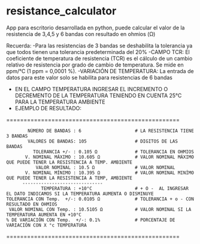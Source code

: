 # resistance_calculator
App para escritorio desarrollada en python, puede calcular el valor de la resistencia de 3,4,5 y 6 bandas con resultado en ohmios (Ω)

Recuerda:
-Para las resistencias de 3 bandas se deshabilita la tolerancia ya que todos tienen una tolerancia predeterminada del 20%
-CAMPO TCR: El coeficiente de temperatura de resistencia (TCR) es el cálculo de un cambio relativo de resistencia por grado de cambio de temperatura. Se mide en ppm/°C (1 ppm = 0,0001 %).
-VARIACIÓN DE TEMPERATURA: La entrada de datos para este valor solo se habilita para resistencias de 6 bandas

- EN EL CAMPO TEMPERATURA INGRESAR EL INCREMENTO O DECREMENTO DE LA TEMPERATURA TENIENDO EN CUENTA  25°C PARA LA TEMPERATURA AMBIENTE
- EJEMPLO DE RESULTADO:

 ==================================================

            NÚMERO DE BANDAS : 6                    # LA RESISTENCIA TIENE 3 BANDAS
            VALORES DE BANDAS: 105                  # DIGITOS DE LAS BANDAS
              TOLERANCIA +/- : 0.105 Ω              # TOLERANCIA EN OHMIOS
           V. NOMINAL MÁXIMO : 10.605 Ω             # VALOR NOMINAL MÁXIMO QUE PUEDE TENER LA RESISTENCIA A TEMP. AMBIENTE
               VALOR NOMINAL : 10.5 Ω               # VALOR NOMINAL
           V. NOMINAL MÍNIMO : 10.395 Ω             # VALOR NOMINAL MINÍMO QUE PUEDE TENER LA RESISTENCIA A TEMP, AMBIENTE
          ------------------------------
                 TEMPERATURA : +10°C                # + O -  AL INGRESAR EL DATO INDICAMOS SI LA TEMPERATURA AUMENTA O DISMINUYE
    TOLERANCIA CON Temp.  +/-: 0.0105 Ω             # TOLERANCIA + o - CON RESULTADO EN OHMIOS 
     VALOR NOMINAL CON Temp. : 10.5105 Ω            # VALOR NOMINAL SI LA TEMPERATURA AUMENTA EN +10°C
    % DE VARIACIÓN CON Temp.  +/-: 0.1%             # PORCENTAJE DE VARIACIÓN CON X °c TEMPERATURA
==================================================
         
